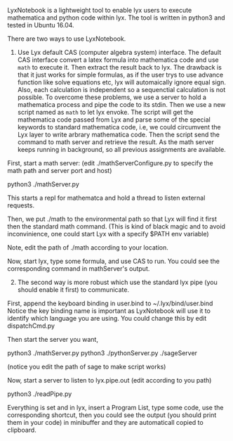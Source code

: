 LyxNotebook is a lightweight tool to enable lyx users to execute mathematica and python code within lyx. The tool is written in python3 and tested in Ubuntu 16.04.

There are two ways to use LyxNotebook.

1) Use Lyx default CAS (computer algebra system) interface.
The default CAS interface convert a latex formula into mathematica code and use `math` to execute it. Then extract the result back to lyx. The drawback is that it just works for simple formulas, as if the user trys to use advance function like solve equations etc, lyx will automaically ignore equal sign. Also, each calculation is independent so a sequenctial calculation is not possible. To overcome these problems, we use a server to hold a mathematica process and pipe the code to its stdin. Then we use a new script named as `math` to let lyx envoke. The script will get the mathematica code passed from Lyx and parse some of the special keywords to standard mathematica code, i.e, we could circumvent the Lyx layer to write arbrary mathematica code. Then the script send the command to math server and retrieve the result. As the math server keeps running in background, so all previous assignments are available.

First, start a math server: (edit ./mathServerConfigure.py to specify the math path and server port and host)

python3 ./mathServer.py

This starts a repl for mathematca and hold a thread to listen external requests.

Then, we put ./math to the environmental path so that Lyx will find it first then the standard math command. (This is kind of black magic and to avoid inconvinience, one could start Lyx with a specify $PATH env variable)

Note, edit the path of ./math according to your location.

Now, start lyx, type some formula, and use CAS to run. You could see the corresponding command in mathServer's output.

2) The second way is more robust which use the standard lyx pipe (you should enable it first) to communicate.

First, append the keyboard binding in user.bind to ~/.lyx/bind/user.bind
Notice the key binding name is important as LyxNotebook will use it to identify which language you are using. You could change this by edit dispatchCmd.py

Then start the server you want,

python3 ./mathServer.py
python3 ./pythonServer.py
./sageServer

(notice you edit the path of sage to make script works)


Now, start a server to listen to lyx.pipe.out (edit according to you path)

python3 ./readPipe.py

Everything is set and in lyx, insert a Program List, type some code, use the corresponding shortcut, then you could see the output (you should print them in your code) in minibuffer and they are automaticall copied to clipboard.



